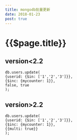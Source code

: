 ```yaml
---
title: mongodb批量更新
date: 2018-01-23
post: true
---
```


# {{$page.title}}

## version<2.2

```
db.users.update(
{userid: {$in: ['1','2','3']}},
{$inc: {mycounter: 1}},
false, true
);
```

## version>2.2

```
db.users.update(
{userid: {$in: ['1','2','3']}},
{$inc: {mycounter: 1}},
{{multi: true}}
);
```
